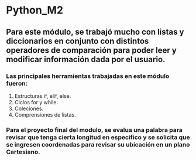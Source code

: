 # Python_M2
## Para este módulo, se trabajó mucho con listas y diccionarios en conjunto con distintos operadores de comparación para poder leer y modificar información dada por el usuario.
### Las principales herramientas trabajadas en este módulo fueron:
1. Estructuras if, elif, else.
2. Ciclos for y while.
3. Coleciones.
4. Comprensiones de listas.

### Para el proyecto final del modulo, se evalua una palabra para revisar que tenga cierta longitud en específico y se solicita que se ingresen coordenadas para revisar su ubicación en un plano Cartesiano.
